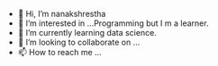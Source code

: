 - 👋 Hi, I’m nanakshrestha
- 👀 I’m interested in ...Programming but I m a learner.
- 🌱 I’m currently learning  data science.
- 💞️ I’m looking to collaborate on ...
- 📫 How to reach me ...

<!---
nanakshrestha777/nanakshrestha777 is a ✨ special ✨ repository because its `README.md` (this file) appears on your GitHub profile.
You can click the Preview link to take a look at your changes.
--->
